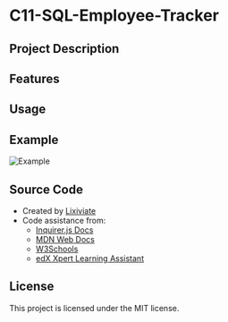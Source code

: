 # C11-SQL-Employee-Tracker

## Project Description

## Features

## Usage

## Example

![Example]()

## Source Code

- Created by [Lixiviate](https://github.com/Lixiviate)
- Code assistance from:
  - [Inquirer.js Docs](https://www.npmjs.com/package/inquirer/v/8.2.4)
  - [MDN Web Docs](https://developer.mozilla.org/en-US/)
  - [W3Schools](https://www.w3schools.com/)
  - [edX Xpert Learning Assistant](https://www.edx.org/)

## License

This project is licensed under the MIT license.

